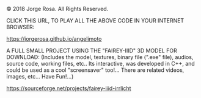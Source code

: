 © 2018 Jorge Rosa. All Rights Reserved.


CLICK THIS URL, TO PLAY ALL THE ABOVE CODE IN YOUR INTERNET BROWSER:

https://jorgerosa.github.io/angelimoto


A FULL SMALL PROJECT USING THE "FAIREY-IIID" 3D MODEL FOR DOWNLOAD: (Includes the model, textures, binary file (".exe" file), audios, source code, working files, etc.. Its interactive, was developed in C++, and could be used as a cool "screensaver" too!... There are related videos, images, etc... Have Fun!...)

https://sourceforge.net/projects/fairey-iiid-irrlicht

